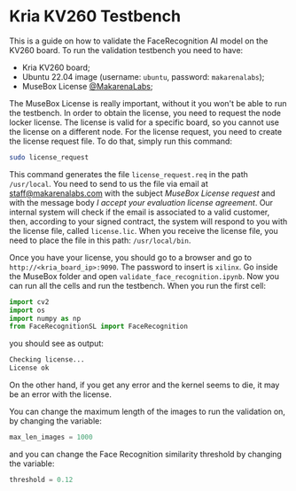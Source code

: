# Kria KV260 Testbench

This is a guide on how to validate the FaceRecognition AI model on the KV260 board.
To run the validation testbench you need to have:

- Kria KV260 board;
- Ubuntu 22.04 image (username: `ubuntu`, password: `makarenalabs`);
- MuseBox License [@MakarenaLabs](mailto:staff@makarenalabs.com);

The MuseBox License is really important, without it you won't be able to run the testbench. In order to obtain the license, you need to request the node locker license.
The license is valid for a specific board, so you cannot use the license on a different node.
For the license request, you need to create the license request file. To do that, simply run this command:
```bash
sudo license_request
```
This command generates the file `license_request.req` in the path `/usr/local`. You need to send to us the file via email at [staff@makarenalabs.com](mailto:staff@makarenalabs.com) with the subject *MuseBox License request* and with the message body *I accept your evaluation license agreement*. Our internal system will check if the email is associated to a valid customer, then, according to your signed contract, the system will respond to you with the license file, called `license.lic`. When you receive the license file, you need to place the file in this path: `/usr/local/bin`.

Once you have your license, you should go to a browser and go to `http://<kria_board_ip>:9090`. The password to insert is `xilinx`. Go inside the MuseBox folder and open `validate_face_recognition.ipynb`. Now you can run all the cells and run the testbench.
When you run the first cell:
```python
import cv2
import os
import numpy as np
from FaceRecognitionSL import FaceRecognition
```
you should see as output:
```python
Checking license...
License ok
```

On the other hand, if you get any error and the kernel seems to die, it may be an error with the license.

You can change the maximum length of the images to run the validation on, by changing the variable:
```python
max_len_images = 1000
```
and you can change the Face Recognition similarity threshold by changing the variable:
```python
threshold = 0.12
```